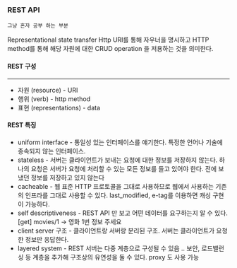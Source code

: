 ### REST API 

```
그냥 혼자 공부 하는 부분
```


Representational state transfer
Http URI를 통해 자우너을 명시하고 HTTP method를 통해 해당 자원에 대한 CRUD operation
을 저용하는 것을 의미한다.

#### REST 구성
<hr/>
<ul>
    <li>자원 (resource) - URI</li>
    <li>행위 (verb) - http method</li>
    <li>표현 (representations) - data</li>
</ul>

#### REST 특징
<ul>
    <li>uniform interface - 통일성 있는 인터페이스를 얘기한다. 특정한 언어나 기술에 종속되지 
    않는 인터페이스.</li>
    <li>stateless - 서버는 클라이언트가 보내는 요청에 대한 정보를 저장하지 않는다.
    하나의 요청은 서버가 요청에 처리할 수 있는 모든 정보를 들고 있어야 한다. 전에 보냈던 정보를 저장하고
    있지 않는다</li>
    <li>cacheable - 웹 표준 HTTP 프로토콜을 그대로 사용하므로 웹에서 사용하는 기존의 인프라를
    그대로 사용할 수 있다. last_modified, e-tag를 이용하면 캐싱 구현이 가능하다. </li>
    <li>self descriptiveness - REST API 만 보고 어떤 데이터를 요구하는지 알 수 있다. 
    [get] movies/1 -> 영화 1번 정보 주세요
    </li>
    <li>client server 구조 - 클라이언트랑 서버랑 분리된 구조. 서버는 클라이언트가 요청한 정보만 응답한다.</li>
    <li>layered system - 
    REST 서버는 다중 계층으로 구성될 수 있음 .. 보안, 로드밸런싱 등 계층을 추가해 구조상의 유연성을 둘 수 있다.
    proxy 도 사용 가능</li>
</ul>

